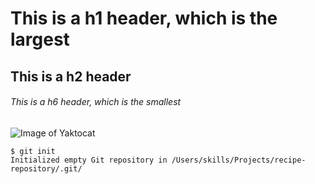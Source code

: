 # This is a h1 header, which is the largest #
## This is a h2 header ##
###### This is a h6 header, which is the smallest ######
![Image of Yaktocat](https://octodex.github.com/images/yactocat.png)
```
$ git init
Initialized empty Git repository in /Users/skills/Projects/recipe-repository/.git/
```
